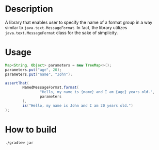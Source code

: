 # Description
A library that enables user to specify the name of a format group in a way similar to `java.text.MessageFormat`. In fact, the library utilizes `java.text.MessageFormat` class for the sake of simplicity.

# Usage
```java
Map<String, Object> parameters = new TreeMap<>();
parameters.put("age", 20);
parameters.put("name", "John");

assertThat(
        NamedMessageFormat.format(
                "Hello, my name is {name} and I am {age} years old.",
                parameters
        ),
        is("Hello, my name is John and I am 20 years old.")
);
```

# How to build
```bash
./gradlew jar
```